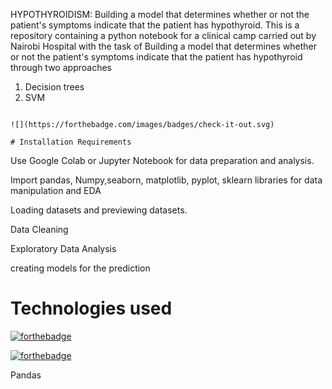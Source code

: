 HYPOTHYROIDISM: Building a model that determines whether or not the patient's symptoms indicate that the patient has hypothyroid.
This is a repository containing a python notebook for a clinical camp carried out by Nairobi Hospital
with the task of Building a model that determines whether or not the patient's symptoms indicate that the patient has hypothyroid through two approaches
1. Decision trees
2. SVM
```

![](https://forthebadge.com/images/badges/check-it-out.svg)

# Installation Requirements
```
  

Use Google Colab or Jupyter Notebook for data preparation and analysis.

Import pandas, Numpy,seaborn, matplotlib, pyplot, sklearn
libraries for data manipulation and EDA

Loading datasets and previewing datasets.

Data Cleaning

Exploratory Data Analysis

creating models for the prediction

# Technologies used

[![forthebadge](https://forthebadge.com/images/badges/made-with-python.svg)](https://forthebadge.com) 

[![forthebadge](https://forthebadge.com/images/badges/uses-git.svg)](https://forthebadge.com)

Pandas
